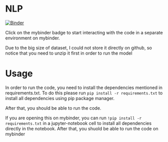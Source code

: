 # NLP

[![Binder](https://mybinder.org/badge_logo.svg)](https://mybinder.org/v2/gh/AdilSahiner/NaturalLanguageProcessing/master)

Click on the mybinder badge to start interacting with the code in a separate environment on mybinder. 

Due to the big size of dataset, I could not store it directly on github, so notice that you need to unzip it first in order to run the model

# Usage

In order to run the code, you need to install the dependencies mentioned in requirements.txt. 
To do this please run `pip install -r requirements.txt` to install all dependencies using pip package manager. 

After that, you should be able to run the code.

If you are opening this on mybinder, you can run `!pip install -r requirements.txt` in a jupyter-notebook cell to install all dependencies directly in the notebook.
After that, you shuold be able to run the code on mybinder 
